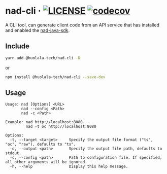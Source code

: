# nad-cli · [![LICENSE](https://img.shields.io/npm/l/@huolala-tech/nad-cli)](../../LICENSE.txt) [![codecov](https://codecov.io/gh/HuolalaTech/nad/branch/main/graph/badge.svg?token=3YnCtwfAzL&flag=nad-cli)](https://app.codecov.io/gh/HuolalaTech/nad/tree/main/nad-cli)

A CLI tool, can generate client code from an API service
that has installed and enabled the [nad-java-sdk](../../nad-java-sdk).

## Include

```bash
yarn add @huolala-tech/nad-cli -D
```

or

```bash
npm install @huolala-tech/nad-cli --save-dev
```

## Usage

```
Usage: nad [Options] <URL>
       nad --config <Path>
       nad -c <Path>

Example: nad http://localhost:8080
         nad -t oc http://localhost:8080

Options:
  -t, --target <target>     Specify the output file format ("ts", "oc", "raw"), defaults to "ts".
  -o, --output <path>       Specify the output file path, defaults to stdout.
  -c, --config <path>       Path to configuration file. If specified, all other arguments will be ignored.
  -h, --help                Display this help message.
```
